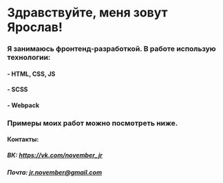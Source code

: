 # Здравствуйте, меня зовут Ярослав!
### Я занимаюсь фронтенд-разработкой. В работе использую технологии:
#### - HTML, CSS, JS
#### - SCSS
#### - Webpack
### Примеры моих работ можно посмотреть ниже.
#### Контакты:
##### ВК: https://vk.com/november_jr
##### Почта: [jr.november@gmail.com](mailto:jr.november@gmail.com)

